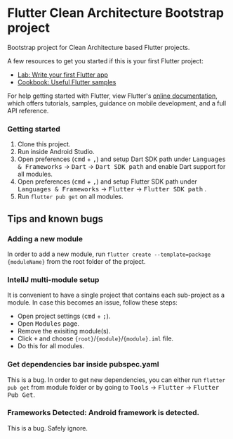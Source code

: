 # Flutter Clean Architecture Bootstrap project

Bootstrap project for Clean Architecture based Flutter projects.

A few resources to get you started if this is your first Flutter project:

- [Lab: Write your first Flutter app](https://flutter.dev/docs/get-started/codelab)
- [Cookbook: Useful Flutter samples](https://flutter.dev/docs/cookbook)

For help getting started with Flutter, view Flutter's [online documentation](https://flutter.dev/docs), which offers tutorials,
samples, guidance on mobile development, and a full API reference.

### Getting started
1. Clone this project.
2. Run inside Android Studio.
3. Open preferences (<kbd>cmd</kbd> + <kbd>,</kbd>) and setup Dart SDK path under <kbd>Languages &amp; Frameworks</kbd> -> <kbd>Dart</kbd> -> <kbd>Dart SDK path</kbd> and enable Dart support for all modules.
4. Open preferences (<kbd>cmd</kbd> + <kbd>,</kbd>) and setup Flutter SDK path under <kbd>Languages &amp; Frameworks</kbd> -> <kbd>Flutter</kbd> -> <kbd>Flutter SDK path</kbd> .
5. Run `flutter pub get` on all modules.
 
## Tips and known bugs

### Adding a new module
In order to add a new module, run `flutter create --template=package {moduleName}` from the root folder of the project.

### IntellJ multi-module setup 
It is convenient to have a single project that contains each sub-project as a module. In case this becomes an issue, follow these steps:

- Open project settings (<kbd>cmd</kbd> + <kbd>;</kbd>).
- Open <kbd>Modules</kbd> page.
- Remove the exisiting module(s).
- Click <kbd>+</kbd> and choose `{root}`/`{module}`/`{module}.iml` file.
- Do this for all modules.

### Get dependencies bar inside pubspec.yaml
This is a bug. In order to get new dependencies, you can either run `flutter pub get` from module folder or by going to <kbd>Tools</kbd> -> <kbd>Flutter</kbd> -> <kbd>Flutter Pub Get</kbd>.

### Frameworks Detected: Android framework is detected.
This is a bug. Safely ignore.
